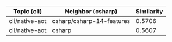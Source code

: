 | Topic (cli) | Neighbor (csharp) | Similarity |
|-------------|-------------------|------------|
| cli/native-aot | csharp/csharp-14-features | 0.5706 |
| cli/native-aot | csharp | 0.5607 |

